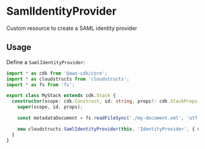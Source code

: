 # SamlIdentityProvider

Custom resource to create a SAML identity provider

## Usage

Define a `SamlIdentityProvider`:

```ts
import * as cdk from '@aws-cdk/core';
import * as cloudstructs from 'cloudstructs';
import * as fs from 'fs';

export class MyStack extends cdk.Stack {
  constructor(scope: cdk.Construct, id: string, props?: cdk.StackProps) {
    super(scope, id, props);

    const metadataDocument = fs.readFileSync('./my-document.xml', 'utf-8');

    new cloudstructs.SamlIdentityProvider(this, 'IdentityProvider', { metadataDocument });
  }
}
```
